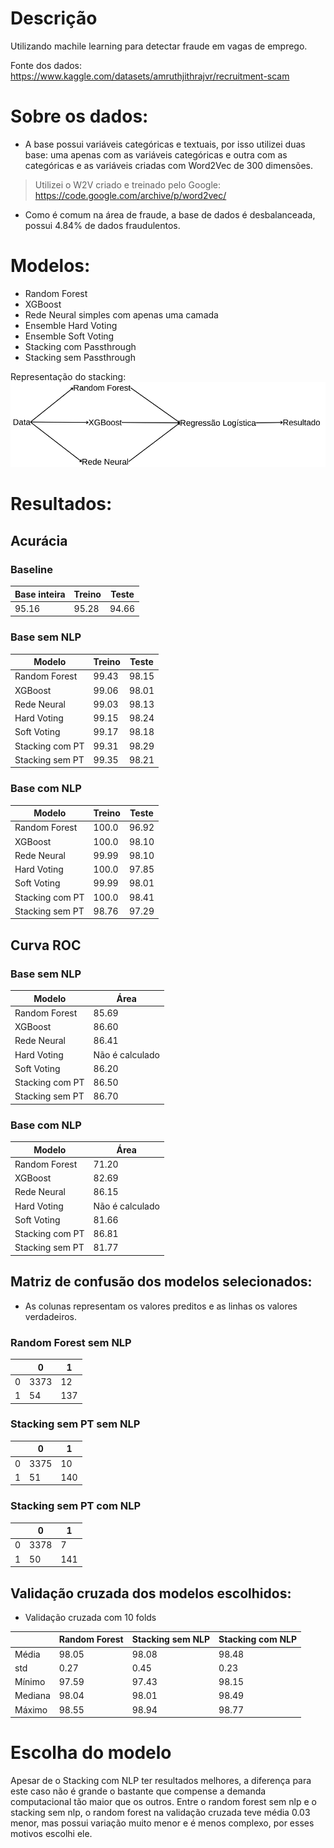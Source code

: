 # Descrição
Utilizando machile learning para detectar fraude em vagas de emprego.

Fonte dos dados: https://www.kaggle.com/datasets/amruthjithrajvr/recruitment-scam

# Sobre os dados:
- A base possui variáveis categóricas e textuais, por isso utilizei duas base: uma apenas com as variáveis categóricas e outra com as categóricas e as variáveis criadas com Word2Vec de 300 dimensões.
> Utilizei o W2V criado e treinado pelo Google: https://code.google.com/archive/p/word2vec/
- Como é comum na área de fraude, a base de dados é desbalanceada, possui 4.84% de dados fraudulentos. 

# Modelos:
- Random Forest
- XGBoost
- Rede Neural simples com apenas uma camada
- Ensemble Hard Voting
- Ensemble Soft Voting
- Stacking com Passthrough
- Stacking sem Passthrough

Representação do stacking:
![alt text](ensemble.png)

# Resultados:

## Acurácia

### Baseline
| Base inteira | Treino | Teste |
| -------- | -------- | -------- |
| 95.16 | 95.28 | 94.66 |

### Base sem NLP
| Modelo | Treino | Teste |
| ------------- | ------------- | ------------- |
| Random Forest | 99.43 | 98.15 |
| XGBoost | 99.06 | 98.01 |
| Rede Neural | 99.03 | 98.13 |
| Hard Voting | 99.15 | 98.24 |
| Soft Voting | 99.17 | 98.18 |
| Stacking com PT | 99.31 | 98.29 |
| Stacking sem PT | 99.35 | 98.21 |

### Base com NLP
| Modelo | Treino | Teste |
| ------------- | ------------- | ------------- |
| Random Forest | 100.0 | 96.92 |
| XGBoost | 100.0 | 98.10 |
| Rede Neural | 99.99 | 98.10 |
| Hard Voting | 100.0 | 97.85 |
| Soft Voting | 99.99 | 98.01 |
| Stacking com PT | 100.0 | 98.41 |
| Stacking sem PT | 98.76 | 97.29 |

## Curva ROC
### Base sem NLP
| Modelo | Área |
| ------------- | ------------- |
| Random Forest | 85.69 |
| XGBoost | 86.60 |
| Rede Neural | 86.41 |
| Hard Voting | Não é calculado |
| Soft Voting | 86.20 |
| Stacking com PT | 86.50 |
| Stacking sem PT | 86.70 |

### Base com NLP
| Modelo | Área |
| ------------- | ------------- |
| Random Forest | 71.20 |
| XGBoost | 82.69 |
| Rede Neural | 86.15 |
| Hard Voting | Não é calculado |
| Soft Voting | 81.66 |
| Stacking com PT | 86.81 |
| Stacking sem PT | 81.77 |


## Matriz de confusão dos modelos selecionados:
- As colunas representam os valores preditos e as linhas os valores verdadeiros.
### Random Forest sem NLP
| | 0 | 1 |
| -- | -----| ----|
| 0 | 3373 | 12 | 
| 1 | 54 | 137 |

### Stacking sem PT sem NLP
| | 0 | 1 |
| -- | -----| ----|
| 0 | 3375 | 10 | 
| 1 | 51 | 140 |

### Stacking sem PT com NLP
| | 0 | 1 |
| -- | -----| ----|
| 0 | 3378 | 7 | 
| 1 | 50 | 141 |

## Validação cruzada dos modelos escolhidos:
- Validação cruzada com 10 folds

|  | Random Forest    | Stacking sem NLP | Stacking com NLP |
| -------- | -------- | -------- | -------- |
| Média | 98.05 | 98.08 | 98.48 | 
| std | 0.27 | 0.45 | 0.23 |
| Mínimo | 97.59 | 97.43 | 98.15 |
| Mediana | 98.04 | 98.01 | 98.49 |
| Máximo | 98.55 | 98.94 | 98.77 |

# Escolha do modelo
Apesar de o Stacking com NLP ter resultados melhores, a diferença para este caso não é grande o bastante que compense a demanda computacional tão maior que os outros. Entre o random forest sem nlp e o stacking sem nlp, o random forest na validação cruzada teve média 0.03 menor, mas possui variação muito menor e é menos complexo, por esses motivos escolhi ele.
